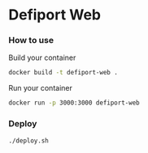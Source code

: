 # Defiport Web

### How to use
Build your container
```bash
docker build -t defiport-web .
```
Run your container
```bash
docker run -p 3000:3000 defiport-web
```

### Deploy
```bash
./deploy.sh
```
